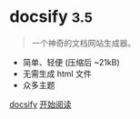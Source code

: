 <!-- _coverpage.md -->

# docsify <small>3.5</small>

> 一个神奇的文档网站生成器。

- 简单、轻便 (压缩后 ~21kB)
- 无需生成 html 文件
- 众多主题

[docsify](https://github.com/docsifyjs/docsify/)
[开始阅读](/guide.md)
